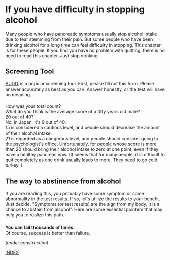 ﻿# If you have difficulty in stopping alcohol

Many people who have pancreatic symptoms usually stop alcohol intake due to fear stemming from their pain. But some people who have been drinking alcohol for a long time can feel difficulty in stopping. This chapter is for these people. If you find you have no problem with quitting, there is no need to read this chapter. Just stop drinking.  

## Screening Tool

[AUDIT](https://www.drugabuse.gov/sites/default/files/files/AUDIT.pdf) is a popular screening tool. First, please fill out this form. Please answer accurately as best as you can. Answer honestly, or the test will have no meaning.  
　  
How was your total count?  
What do you think is the average score of a fifty years old male?  
20 out of 40?  
No, in Japan, it's 9 out of 40.  
15 is considered a cautious level, and people should decrease the amount of their alcohol intake.  
21 is regarded as a dangerous level, and people should consider going to the psychologist's office. Unfortunately, for people whose score is more than 20 should bring their alcohol intake to zero at one point, even if they have a healthy pancreas now. (It seems that for many people, it is difficult to quit completely as one drink usually leads to more. They need to go cold turkey. )

## The way to abstinence from alcohol

If you are reading this, you probably have some symptom or some abnormality in the test results. If so, let's utilize the results to your benefit. Just decide, "Symptoms (or test results) are the sign from my body. It is a chance to abstain from alcohol". Here are some essential pointers that may help you to realize this path.  
　  
**You can fail thousands of times.**
　  
Of course, success is better than failure.

_(under construction)_

[INDEX](README.md)
